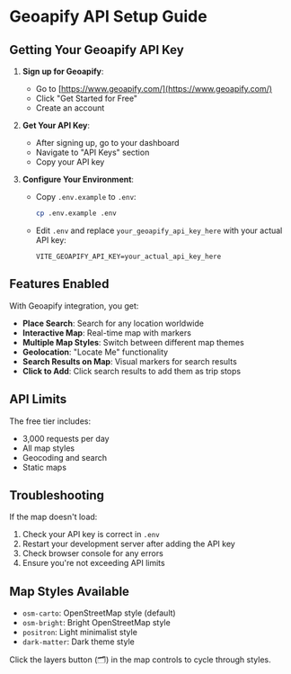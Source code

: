 # Geoapify API Setup Guide

## Getting Your Geoapify API Key

1. **Sign up for Geoapify**:

   - Go to [https://www.geoapify.com/](https://www.geoapify.com/)
   - Click "Get Started for Free"
   - Create an account

2. **Get Your API Key**:

   - After signing up, go to your dashboard
   - Navigate to "API Keys" section
   - Copy your API key

3. **Configure Your Environment**:
   - Copy `.env.example` to `.env`:
     ```bash
     cp .env.example .env
     ```
   - Edit `.env` and replace `your_geoapify_api_key_here` with your actual API key:
     ```
     VITE_GEOAPIFY_API_KEY=your_actual_api_key_here
     ```

## Features Enabled

With Geoapify integration, you get:

- **Place Search**: Search for any location worldwide
- **Interactive Map**: Real-time map with markers
- **Multiple Map Styles**: Switch between different map themes
- **Geolocation**: "Locate Me" functionality
- **Search Results on Map**: Visual markers for search results
- **Click to Add**: Click search results to add them as trip stops

## API Limits

The free tier includes:

- 3,000 requests per day
- All map styles
- Geocoding and search
- Static maps

## Troubleshooting

If the map doesn't load:

1. Check your API key is correct in `.env`
2. Restart your development server after adding the API key
3. Check browser console for any errors
4. Ensure you're not exceeding API limits

## Map Styles Available

- `osm-carto`: OpenStreetMap style (default)
- `osm-bright`: Bright OpenStreetMap style
- `positron`: Light minimalist style
- `dark-matter`: Dark theme style

Click the layers button (🗂️) in the map controls to cycle through styles.
